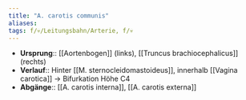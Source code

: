 ```yaml
---
title: "A. carotis communis"
aliases: 
tags: f/💀/Leitungsbahn/Arterie, f/💀 
---
```

- **Ursprung**:: [[Aortenbogen]] (links), [[Truncus brachiocephalicus]] (rechts)
- **Verlauf**:: Hinter [[M. sternocleidomastoideus]], innerhalb [[Vagina carotica]] → Bifurkation Höhe C4
- **Abgänge**:: [[A. carotis interna]], [[A. carotis externa]]